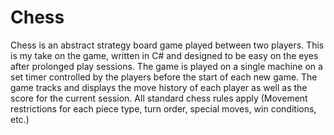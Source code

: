 # Chess
Chess is an abstract strategy board game played between two players. This is my take on the game, written in C# and designed to be easy on the eyes after prolonged play sessions.
The game is played on a single machine on a set timer controlled by the players before the start of each new game.
The game tracks and displays the move history of each player as well as the score for the current session.
All standard chess rules apply (Movement restrictions for each piece type, turn order, special moves, win conditions, etc.)
